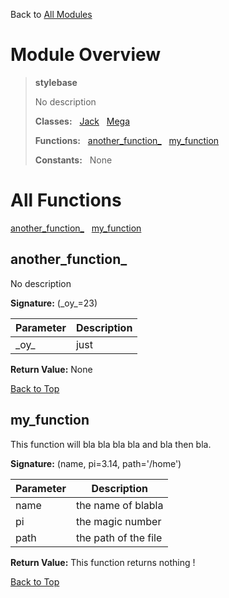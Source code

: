Back to [All Modules](https://github.com/pyrustic/stylebase/blob/master/docs/modules/README.md#readme)

# Module Overview

> **stylebase**
> 
> No description
>
> **Classes:** &nbsp; [Jack](https://github.com/pyrustic/stylebase/blob/master/docs/modules/content/stylebase/content/classes/Jack.md#class-jack) &nbsp; [Mega](https://github.com/pyrustic/stylebase/blob/master/docs/modules/content/stylebase/content/classes/Mega.md#class-mega)
>
> **Functions:** &nbsp; [another\_function\_](#another_function_) &nbsp; [my\_function](#my_function)
>
> **Constants:** &nbsp; None

# All Functions
[another\_function\_](#another_function_) &nbsp; [my\_function](#my_function)

## another\_function\_
No description



**Signature:** (\_oy\_=23)

|Parameter|Description|
|---|---|
| \_oy\_| just|



**Return Value:** None

[Back to Top](#module-overview)


## my\_function
This function will bla bla bla bla and bla then bla.




**Signature:** (name, pi=3.14, path='/home')

|Parameter|Description|
|---|---|
| name| the name of blabla|
| pi| the magic number|
| path| the path of the file|



**Return Value:** This function returns nothing !

[Back to Top](#module-overview)



